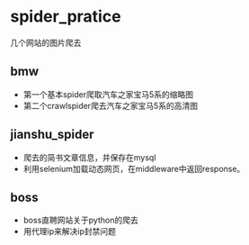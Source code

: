 # spider_pratice
几个网站的图片爬去
## bmw
- 第一个基本spider爬取汽车之家宝马5系的缩略图
- 第二个crawlspider爬去汽车之家宝马5系的高清图
## jianshu_spider
- 爬去的简书文章信息，并保存在mysql
- 利用selenium加载动态网页，在middleware中返回response。
## boss
- boss直聘网站关于python的爬去
- 用代理ip来解决ip封禁问题
